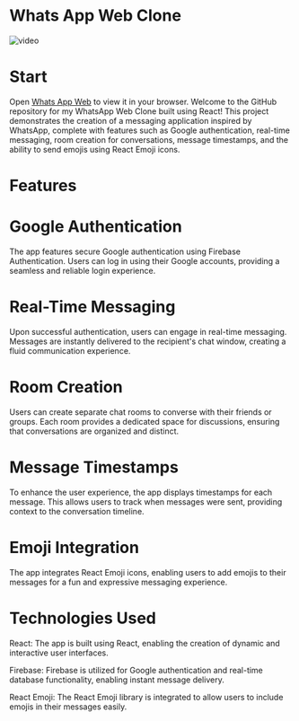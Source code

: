 # Whats App Web Clone
![video]([https://github.com/Reshavji/WhatsApp-Web-Clone---React-Project---y232gneb0wv2/assets/116823969/e46b5e52-b39d-450e-a11f-a2163a4bf3bb](https://github.com/Reshavji/WhatsApp-Web-Clone---React-Project---y232gneb0wv2/blob/master/WhatsApp%20Web%20Clone%20-%20Google%20Chrome%202023-10-19%2015-55-13.mp4))

# Start
Open [Whats App Web](https://whatsappps.netlify.app/) to view it in your browser.
Welcome to the GitHub repository for my WhatsApp Web Clone built using React! This project demonstrates the creation of a messaging application inspired by WhatsApp, complete with features such as Google authentication, real-time messaging, room creation for conversations, message timestamps, and the ability to send emojis using React Emoji icons.

# Features
# Google Authentication
The app features secure Google authentication using Firebase Authentication. Users can log in using their Google accounts, providing a seamless and reliable login experience.

# Real-Time Messaging
Upon successful authentication, users can engage in real-time messaging. Messages are instantly delivered to the recipient's chat window, creating a fluid communication experience.

# Room Creation
Users can create separate chat rooms to converse with their friends or groups. Each room provides a dedicated space for discussions, ensuring that conversations are organized and distinct.

# Message Timestamps
To enhance the user experience, the app displays timestamps for each message. This allows users to track when messages were sent, providing context to the conversation timeline.

# Emoji Integration
The app integrates React Emoji icons, enabling users to add emojis to their messages for a fun and expressive messaging experience.

# Technologies Used
React: The app is built using React, enabling the creation of dynamic and interactive user interfaces.

Firebase: Firebase is utilized for Google authentication and real-time database functionality, enabling instant message delivery.

React Emoji: The React Emoji library is integrated to allow users to include emojis in their messages easily.
